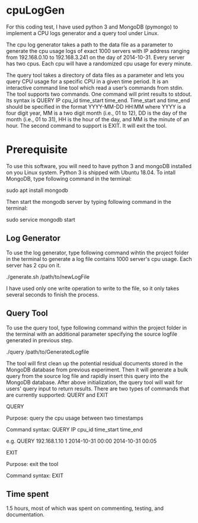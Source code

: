 # cpuLogGen

For this coding test, I have used python 3 and MongoDB (pymongo) to implement a CPU logs generator and a query tool under Linux.

The cpu log generator takes a path to the data file as a parameter to generate the cpu usage logs of exact 1000 servers with IP address ranging from 192.168.0.10 to 192.168.3.241 on the day of 2014-10-31.
Every server has two cpus. Each cpu will have a randomized cpu usage for every minute.

The query tool takes a directory of data files as a parameter and lets you query CPU usage for a specific CPU in a given time period. It is an interactive command line tool which read a user’s commands from stdin.
The tool supports two commands. One command will print results to stdout. Its syntax is QUERY IP cpu_id time_start time_end. Time_start and time_end should be specified in the format YYYY-MM-DD HH:MM where YYYY is a four digit year, MM is a
two digit month (i.e., 01 to 12), DD is the day of the month (i.e., 01 to 31), HH is the hour of the day, and MM is the minute of an hour. The second command to support is EXIT. It will exit the tool.

# Prerequisite
To use this software, you will need to have python 3 and mongoDB installed on you Linux system. Python 3 is shipped with Ubuntu 18.04.
To intall MongoDB, type following command in the terminal:

sudo apt install mongodb

Then start the mongodb server by typing following command in the terminal:

sudo service mongodb start

## Log Generator

To use the log generator, type following command wihtin the project folder in the terminal to generate a log file contains 1000 server's cpu usage. Each server has 2 cpu on it. 

./generate.sh /path/to/newLogFile

I have used only one write operation to write to the file, so it only takes several seconds to finish the process.

## Query Tool
To use the query tool, type following command within the project folder in the terminal with an additional parameter specifying the source logfile generated in previous step.

./query /path/to/GeneratedLogfile

The tool will first clean up the potential residual documents stored in the MongoDB database from previous experiment. Then it will generate a bulk query from the source log file and rapidly insert this query into the MongoDB database.
After above initialization, the query tool will wait for users' query input to return results.
There are two types of commands that are currently supported: QUERY  and EXIT

QUERY

  Purpose: query the cpu usage between two timestamps
  
  Command syntax: QUERY IP cpu_id time_start time_end
  
  e.g. QUERY 192.168.1.10 1 2014-10-31 00:00 2014-10-31 00:05
  
 EXIT
 
  Purpose: exit the tool
  
  Command syntax: EXIT
  
  ## Time spent
  1.5 hours, most of which was spent on commenting, testing, and documentation.
